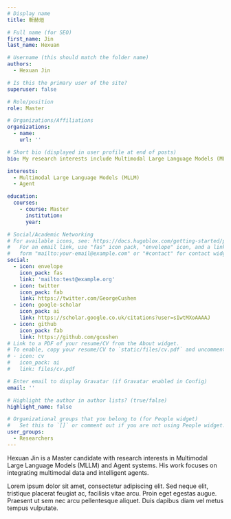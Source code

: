 ```yaml
---
# Display name
title: 靳赫烜

# Full name (for SEO)
first_name: Jin
last_name: Hexuan 

# Username (this should match the folder name)
authors:
  - Hexuan Jin

# Is this the primary user of the site?
superuser: false

# Role/position
role: Master

# Organizations/Affiliations
organizations:
  - name: 
    url: ''

# Short bio (displayed in user profile at end of posts)
bio: My research interests include Multimodal Large Language Models (MLLM) and Agent systems.

interests:
  - Multimodal Large Language Models (MLLM)
  - Agent

education:
  courses:
    - course: Master
      institution: 
      year: 

# Social/Academic Networking
# For available icons, see: https://docs.hugoblox.com/getting-started/page-builder/#icons
#   For an email link, use "fas" icon pack, "envelope" icon, and a link in the
#   form "mailto:your-email@example.com" or "#contact" for contact widget.
social:
  - icon: envelope
    icon_pack: fas
    link: 'mailto:test@example.org'
  - icon: twitter
    icon_pack: fab
    link: https://twitter.com/GeorgeCushen
  - icon: google-scholar
    icon_pack: ai
    link: https://scholar.google.co.uk/citations?user=sIwtMXoAAAAJ
  - icon: github
    icon_pack: fab
    link: https://github.com/gcushen
# Link to a PDF of your resume/CV from the About widget.
# To enable, copy your resume/CV to `static/files/cv.pdf` and uncomment the lines below.
# - icon: cv
#   icon_pack: ai
#   link: files/cv.pdf

# Enter email to display Gravatar (if Gravatar enabled in Config)
email: ''

# Highlight the author in author lists? (true/false)
highlight_name: false

# Organizational groups that you belong to (for People widget)
#   Set this to `[]` or comment out if you are not using People widget.
user_groups:
  - Researchers
---
```


Hexuan Jin is a Master candidate with research interests in Multimodal Large Language Models (MLLM) and Agent systems. His work focuses on integrating multimodal data and intelligent agents.

Lorem ipsum dolor sit amet, consectetur adipiscing elit. Sed neque elit, tristique placerat feugiat ac, facilisis vitae arcu. Proin eget egestas augue. Praesent ut sem nec arcu pellentesque aliquet. Duis dapibus diam vel metus tempus vulputate.